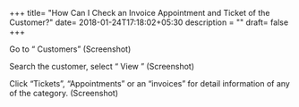 +++
title= "How Can I Check an Invoice Appointment and Ticket of the Customer?"
date= 2018-01-24T17:18:02+05:30
description = ""
draft= false
+++

Go to “ Customers”
           (Screenshot) 
 
Search the customer, select “ View ” 
           (Screenshot) 

Click “Tickets”, “Appointments” or  an “invoices” for detail information of any of the category.
           (Screenshot)
